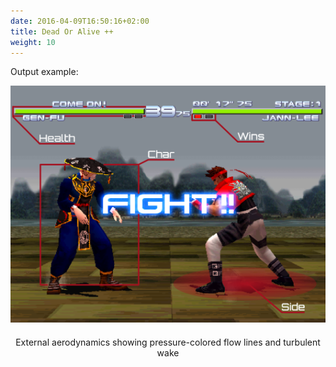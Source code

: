 ```yaml
---
date: 2016-04-09T16:50:16+02:00
title: Dead Or Alive ++
weight: 10
---
```


Output example:                                                               
<figure style="margin-bottom:0px; margin-top:0px; margin-right:auto; margin-left:auto;">
  <a href="/images/envs/doappData.png" target="_blank"><img src="/images/envs/doappData.png" style="margin-bottom:20px;"></a>
  <figcaption align="middle">External aerodynamics showing pressure-colored flow lines and turbulent wake</figcaption>
</figure>

